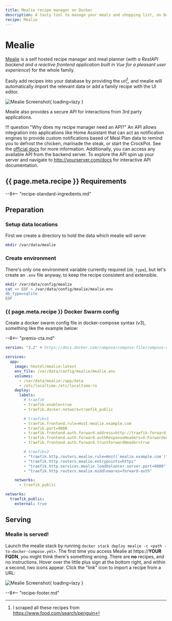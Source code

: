 ```yaml
---
title: Mealie recipe manager on Docker
description: A tasty tool to manage your meals and shopping list, on Docker swarm
recipe: Mealie
---
```


# Mealie

[Mealie](https://github.com/hay-kot/mealie) is a self hosted recipe manager and meal planner (*with a RestAPI backend and a reactive frontend application built in Vue for a pleasant user experience*) for the whole family.

Easily add recipes into your database by providing the url[^penguinfood], and mealie will automatically import the relevant data or add a family recipe with the UI editor.

![Mealie Screenshot](../images/mealie.png){ loading=lazy }

Mealie also provides a secure API for interactions from 3rd party applications.

!!! question "Why does my recipe manager need an API?"
     An API allows integration into applications like Home Assistant that can act as notification engines to provide custom notifications based of Meal Plan data to remind you to defrost the chicken, marinade the steak, or start the CrockPot. See the [official docs](https://hay-kot.github.io/mealie/) for more information. Additionally, you can access any available API from the backend server. To explore the API spin up your server and navigate to <http://yourserver.com/docs> for interactive API documentation.

## {{ page.meta.recipe }} Requirements

--8<-- "recipe-standard-ingredients.md"

## Preparation

### Setup data locations

First we create a directory to hold the data which mealie will serve:

```bash
mkdir /var/data/mealie
```

### Create environment

There's only one environment variable currently required (`db_type`), but let's create an `.env` file anyway, to keep the recipe consistent and extensible.

```bash
mkdir /var/data/config/mealie
cat << EOF > /var/data/config/mealie/mealie.env
db_type=sqlite
EOF
```

### {{ page.meta.recipe }} Docker Swarm config

Create a docker swarm config file in docker-compose syntax (v3), something like the example below:

--8<-- "premix-cta.md"

```yaml
version: "3.2" # https://docs.docker.com/compose/compose-file/compose-versioning/#version-3

services:
  app:
    image: hkotel/mealie:latest
    env_file: /var/data/config/mealie/mealie.env
    volumes:
      - /var/data/mealie:/app/data
      - /etc/localtime:/etc/localtime:ro
    deploy:
      labels:
        # traefik
        - traefik.enable=true
        - traefik.docker.network=traefik_public

        # traefikv1
        - traefik.frontend.rule=Host:mealie.example.com
        - traefik.port=9000
        - traefik.frontend.auth.forward.address=http://traefik-forward-auth:4181
        - traefik.frontend.auth.forward.authResponseHeaders=X-Forwarded-User
        - traefik.frontend.auth.forward.trustForwardHeader=true        

        # traefikv2
        - "traefik.http.routers.mealie.rule=Host(`mealie.example.com`)"
        - "traefik.http.routers.mealie.entrypoints=https"
        - "traefik.http.services.mealie.loadbalancer.server.port=9000"
        - "traefik.http.routers.mealie.middlewares=forward-auth"

    networks:
      - traefik_public

networks:
  traefik_public:
    external: true
```

## Serving

### Mealie is served!

Launch the mealie stack by running ```docker stack deploy mealie -c <path -to-docker-compose.yml>```. The first time you access Mealie at https://**YOUR FQDN**, you might think there's something wrong. There are **no** recipes, and no instructions. Hover over the little plus sign at the bottom right, and within a second, two icons appear. Click the "link" icon to import a recipe from a URL:

![Mealie Screenshot](../images/mealie-import-recipe.png){ loading=lazy }

[^penguinfood]: I scraped all these recipes from <https://www.food.com/search/penguin>
[^1]: If you plan to use Mealie for fancy things like an early-morning alarm to defrost the chicken, you may need to customize the [Traefik Forward Auth][tfa] rules, or even remove them entirely, for unauthenticated API access.
[^2]: If you think Mealie is tasty, encourage the developer :cook: to keep on cookin', by [sponsoring him](https://github.com/sponsors/hay-kot) :heart:

--8<-- "recipe-footer.md"
